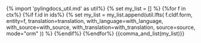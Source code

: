 {% import 'pylingdocs_util.md' as util%}
{% set my_list = [] %}
{%for f in ctx%}
{%if f.id in ids%}
{% set my_list = my_list.append(util.lfts(
    f.cldf.form,
    entity=f,
    translation=translation,
    with_language=with_language,
    with_source=with_source,
    with_translation=with_translation,
    source=source,
    mode="orm"
)) %}
{%endif%}
{%endfor%}
{{comma_and_list(my_list)}}